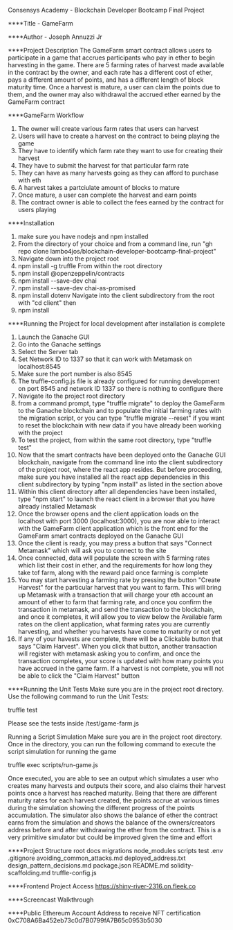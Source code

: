 Consensys Academy - Blockchain Developer Bootcamp Final Project

****Title - GameFarm

****Author - Joseph Annuzzi Jr

****Project Description
The GameFarm smart contract allows users to participate in a game that accrues participants who pay in ether to begin harvesting in the game. There are 5 farming rates of harvest made available in the contract by the owner, and each rate has a different cost of ether, pays a different amount of points, and has a different length of block maturity time. Once a harvest is mature, a user can claim the points due to them, and the owner may also withdrawal the accrued ether earned by the GameFarm contract


****GameFarm Workflow
1. The owner will create various farm rates that users can harvest
2. Users will have to create a harvest on the contract to being playing the game
3. They have to identify which farm rate they want to use for creating their harvest
4. They have to submit the harvest for that particular farm rate
5. They can have as many harvests going as they can afford to purchase with eth
6. A harvest takes a partciulate amount of blocks to mature
7. Once mature, a user can complete the harvest and earn points
8. The contract owner is able to collect the fees earned by the contract for users playing


****Installation
1. make sure you have nodejs and npm installed
2. From the directory of your choice and from a command line, run "gh repo clone lambo4jos/blockchain-developer-bootcamp-final-project"
3. Navigate down into the project root
4. npm install -g truffle
From within the root directory
5. npm install @openzeppelin/contracts
6. npm install --save-dev chai
7. npm install --save-dev chai-as-promised
8. npm install dotenv
Navigate into the client subdirectory from the root with "cd client" then
9. npm install


****Running the Project for local development after installation is complete
1. Launch the Ganache GUI
2. Go into the Ganache settings
3. Select the Server tab
4. Set Network ID to 1337 so that it can work with Metamask on localhost:8545
5. Make sure the port number is also 8545
6. The truffle-config.js file is already configured for running development on port 8545 and network ID 1337 so there is nothing to configure there
7. Navigate ito the project root directory
8. from a command prompt, type "truffle migrate" to deploy the GameFarm to the Ganache blockchain and to populate the initial farming rates with the migration script, or you can type "truffle migrate --reset" if you want to reset the blockchain with new data if you have already been working with the project
9. To test the project, from within the same root directory, type "truffle test"
10. Now that the smart contracts have been deployed onto the Ganache GUI blockchain, navigate from the command line into the client subdirectory of the project root, where the react app resides. But before proceeding, make sure you have installed all the react app dependencies in this client subdirectory by typing "npm install" as listed in the section above
11. Within this client directory after all dependencies have been installed, type "npm start" to launch the react client in a browser that you have already installed Metamask
12. Once the browser opens and the client application loads on the localhost with port 3000 (localhost:3000), you are now able to interact with the GameFarm client application which is the front end for the GameFarm smart contracts deployed on the Ganache GUI
13. Once the client is ready, you may press a button that says "Connect Metamask" which will ask you to connect to the site
14. Once connected, data will populate the screen with 5 farming rates which list their cost in ether, and the requirements for how long they take tof farm, along with the reward paid once farming is complete
15. You may start harvesting a farming rate by pressing the button "Create Harvest" for the particular harvest that you want to farm. This will bring up Metamask with a transaction that will charge your eth account an amount of ether to farm that farming rate, and once you confirm the transaction in metamask, and send the transaction to the blockchain, and once it completes, it will allow you to view below the Available farm rates on the client application, what farming rates you are currently harvesting, and whether you harvests have come to maturity or not yet
16. If any of your havests are complete, there will be a Clickable button that says "Claim Harvest". When you click that button, another transaction will register with metamask asking you to confirm, and once the transaction completes, your score is updated with how many points you have accrued in the game farm. If a harvest is not complete, you will not be able to click the "Claim Harvest" button


****Running the Unit Tests
Make sure you are in the project root directory. Use the following command to run the Unit Tests:

truffle test

Please see the tests inside /test/game-farm.js


Running a Script Simulation
Make sure you are in the project root directory. Once in the directory, you can run the following command to execute the script simulation for running the game

truffle exec scripts/run-game.js

Once executed, you are able to see an output which simulates a user who creates many harvests and outputs their score, and also claims their harvest points once a harvest has reached maturity. Being that there are different maturity rates for each harvest created, the points accrue at various times during the simulation showing the different progress of the points accumulation. The simulator also shows the balance of ether the contract earns from the simulation and shows the balance of the owners/creators address before and after withdrawing the ether from the contract. This is a very primitive simulator but could be improved given the time and effort


****Project Structure
root
    docs
    migrations
    node_modules
    scripts
    test
    .env
    .gitignore
    avoiding_common_attacks.md
    deployed_address.txt
    design_pattern_decisions.md
    package.json
    README.md
    solidity-scaffolding.md
    truffle-config.js


****Frontend Project Access
https://shiny-river-2316.on.fleek.co


****Screencast Walkthrough



****Public Ethereum Account Address to receive NFT certification
    0xC708A6Ba452eb73c0d7B0799fA7B65c0953b5030
